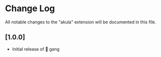 # Change Log

All notable changes to the "akula" extension will be documented in this file.

## [1.0.0]

- Initial release of 🦈 gang